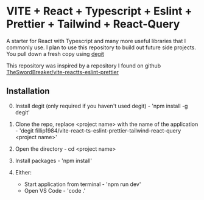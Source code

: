 # VITE + React + Typescript + Eslint + Prettier + Tailwind + React-Query

A starter for React with Typescript and many more useful libraries that I commonly use. I plan to use this repository to build out future side projects. You pull down a fresh copy using [degit](https://github.com/Rich-Harris/degit)

This repository was inspired by a repository I found on github [TheSwordBreaker/vite-reactts-eslint-prettier](https://raw.githubusercontent.com/TheSwordBreaker/vite-reactts-eslint-prettier/main/README.md)

## Installation

0) Install degit (only required if you haven't used degit) - 'npm install -g degit'

1) Clone the repo, replace &lt;project name&gt; with the name of the application - 'degit fillip1984/vite-react-ts-eslint-prettier-tailwind-react-query &lt;project name&gt;'
2) Open the directory - cd &lt;project name&gt;
3) Install packages - 'npm install'

4) Either:
    * Start application from terminal - 'npm run dev'
    * Open VS Code - 'code .'
